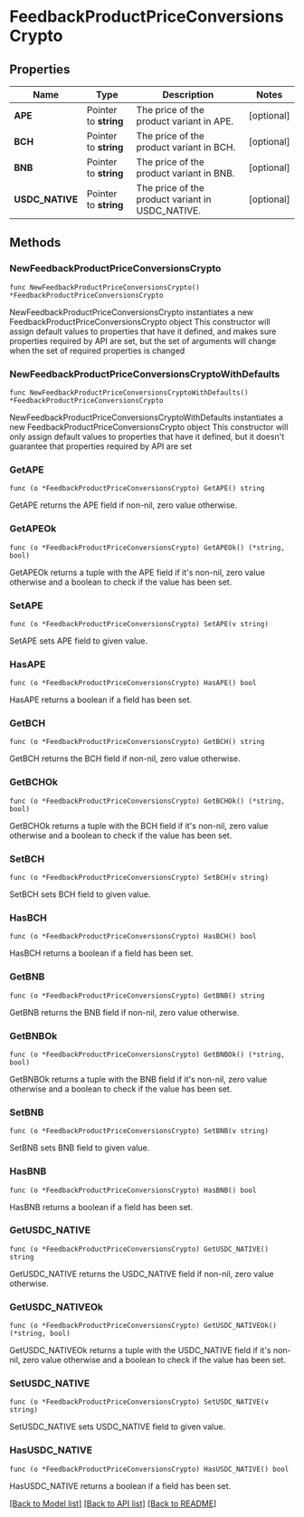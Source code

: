 # FeedbackProductPriceConversionsCrypto

## Properties

Name | Type | Description | Notes
------------ | ------------- | ------------- | -------------
**APE** | Pointer to **string** | The price of the product variant in APE. | [optional] 
**BCH** | Pointer to **string** | The price of the product variant in BCH. | [optional] 
**BNB** | Pointer to **string** | The price of the product variant in BNB. | [optional] 
**USDC_NATIVE** | Pointer to **string** | The price of the product variant in USDC_NATIVE. | [optional] 

## Methods

### NewFeedbackProductPriceConversionsCrypto

`func NewFeedbackProductPriceConversionsCrypto() *FeedbackProductPriceConversionsCrypto`

NewFeedbackProductPriceConversionsCrypto instantiates a new FeedbackProductPriceConversionsCrypto object
This constructor will assign default values to properties that have it defined,
and makes sure properties required by API are set, but the set of arguments
will change when the set of required properties is changed

### NewFeedbackProductPriceConversionsCryptoWithDefaults

`func NewFeedbackProductPriceConversionsCryptoWithDefaults() *FeedbackProductPriceConversionsCrypto`

NewFeedbackProductPriceConversionsCryptoWithDefaults instantiates a new FeedbackProductPriceConversionsCrypto object
This constructor will only assign default values to properties that have it defined,
but it doesn't guarantee that properties required by API are set

### GetAPE

`func (o *FeedbackProductPriceConversionsCrypto) GetAPE() string`

GetAPE returns the APE field if non-nil, zero value otherwise.

### GetAPEOk

`func (o *FeedbackProductPriceConversionsCrypto) GetAPEOk() (*string, bool)`

GetAPEOk returns a tuple with the APE field if it's non-nil, zero value otherwise
and a boolean to check if the value has been set.

### SetAPE

`func (o *FeedbackProductPriceConversionsCrypto) SetAPE(v string)`

SetAPE sets APE field to given value.

### HasAPE

`func (o *FeedbackProductPriceConversionsCrypto) HasAPE() bool`

HasAPE returns a boolean if a field has been set.

### GetBCH

`func (o *FeedbackProductPriceConversionsCrypto) GetBCH() string`

GetBCH returns the BCH field if non-nil, zero value otherwise.

### GetBCHOk

`func (o *FeedbackProductPriceConversionsCrypto) GetBCHOk() (*string, bool)`

GetBCHOk returns a tuple with the BCH field if it's non-nil, zero value otherwise
and a boolean to check if the value has been set.

### SetBCH

`func (o *FeedbackProductPriceConversionsCrypto) SetBCH(v string)`

SetBCH sets BCH field to given value.

### HasBCH

`func (o *FeedbackProductPriceConversionsCrypto) HasBCH() bool`

HasBCH returns a boolean if a field has been set.

### GetBNB

`func (o *FeedbackProductPriceConversionsCrypto) GetBNB() string`

GetBNB returns the BNB field if non-nil, zero value otherwise.

### GetBNBOk

`func (o *FeedbackProductPriceConversionsCrypto) GetBNBOk() (*string, bool)`

GetBNBOk returns a tuple with the BNB field if it's non-nil, zero value otherwise
and a boolean to check if the value has been set.

### SetBNB

`func (o *FeedbackProductPriceConversionsCrypto) SetBNB(v string)`

SetBNB sets BNB field to given value.

### HasBNB

`func (o *FeedbackProductPriceConversionsCrypto) HasBNB() bool`

HasBNB returns a boolean if a field has been set.

### GetUSDC_NATIVE

`func (o *FeedbackProductPriceConversionsCrypto) GetUSDC_NATIVE() string`

GetUSDC_NATIVE returns the USDC_NATIVE field if non-nil, zero value otherwise.

### GetUSDC_NATIVEOk

`func (o *FeedbackProductPriceConversionsCrypto) GetUSDC_NATIVEOk() (*string, bool)`

GetUSDC_NATIVEOk returns a tuple with the USDC_NATIVE field if it's non-nil, zero value otherwise
and a boolean to check if the value has been set.

### SetUSDC_NATIVE

`func (o *FeedbackProductPriceConversionsCrypto) SetUSDC_NATIVE(v string)`

SetUSDC_NATIVE sets USDC_NATIVE field to given value.

### HasUSDC_NATIVE

`func (o *FeedbackProductPriceConversionsCrypto) HasUSDC_NATIVE() bool`

HasUSDC_NATIVE returns a boolean if a field has been set.


[[Back to Model list]](../README.md#documentation-for-models) [[Back to API list]](../README.md#documentation-for-api-endpoints) [[Back to README]](../README.md)


